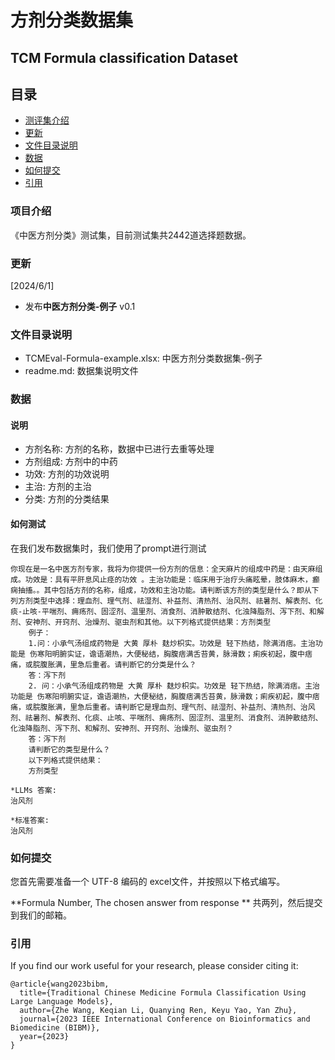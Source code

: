 # 方剂分类数据集
## TCM Formula classification Dataset

## 目录
- [测评集介绍](#测评集介绍)
- [更新](#更新)
- [文件目录说明](#文件目录说明)
- [数据](#数据)
- [如何提交](#如何提交)
- [引用](#引用)

### 项目介绍
《中医方剂分类》测试集，目前测试集共2442道选择题数据。

### 更新
[2024/6/1]
- 发布**中医方剂分类-例子** v0.1

### 文件目录说明
- TCMEval-Formula-example.xlsx: 中医方剂分类数据集-例子
- readme.md: 数据集说明文件

### 数据
#### 说明
- 方剂名称: 方剂的名称，数据中已进行去重等处理
- 方剂组成: 方剂中的中药
- 功效: 方剂的功效说明
- 主治: 方剂的主治
- 分类: 方剂的分类结果

#### 如何测试
在我们发布数据集时，我们使用了prompt进行测试
```
你现在是一名中医方剂专家，我将为你提供一份方剂的信息：全天麻片的组成中药是：由天麻组成。功效是：具有平肝息风止痉的功效 。主治功能是：临床用于治疗头痛眩晕，肢体麻木，癫痫抽搐。。其中包括方剂的名称，组成，功效和主治功能。请判断该方剂的类型是什么？即从下列方剂类型中选择：理血剂、理气剂、祛湿剂、补益剂、清热剂、治风剂、祛暑剂、解表剂、化痰-止咳-平喘剂、痈疡剂、固涩剂、温里剂、消食剂、消肿散结剂、化浊降脂剂、泻下剂、和解剂、安神剂、开窍剂、治燥剂、驱虫剂和其他。以下列格式提供结果：方剂类型
    例子：
    1.问：小承气汤组成药物是 大黄 厚朴 麸炒枳实。功效是 轻下热结，除满消痞。主治功能是 伤寒阳明腑实证，谵语潮热，大便秘结，胸腹痞满舌苔黄，脉滑数；痢疾初起，腹中痞痛，或脘腹胀满，里急后重者。请判断它的分类是什么？
    答：泻下剂
    2. 问：小承气汤组成药物是 大黄 厚朴 麸炒枳实。功效是 轻下热结，除满消痞。主治功能是 伤寒阳明腑实证，谵语潮热，大便秘结，胸腹痞满舌苔黄，脉滑数；痢疾初起，腹中痞痛，或脘腹胀满，里急后重者。请判断它是理血剂、理气剂、祛湿剂、补益剂、清热剂、治风剂、祛暑剂、解表剂、化痰、止咳、平喘剂、痈疡剂、固涩剂、温里剂、消食剂、消肿散结剂、化浊降脂剂、泻下剂、和解剂、安神剂、开窍剂、治燥剂、驱虫剂？
    答：泻下剂
    请判断它的类型是什么？
    以下列格式提供结果：
    方剂类型

*LLMs 答案:
治风剂

*标准答案:
治风剂
```
### 如何提交
您首先需要准备一个 UTF-8 编码的 excel文件，并按照以下格式编写。

**Formula Number, The chosen answer from response **
共两列，然后提交到我们的邮箱。

### 引用
If you find our work useful for your research, please consider citing it:

```
@article{wang2023bibm,
  title={Traditional Chinese Medicine Formula Classification Using Large Language Models},
  author={Zhe Wang, Keqian Li, Quanying Ren, Keyu Yao, Yan Zhu},
  journal={2023 IEEE International Conference on Bioinformatics and Biomedicine (BIBM)},
  year={2023}
}
```
